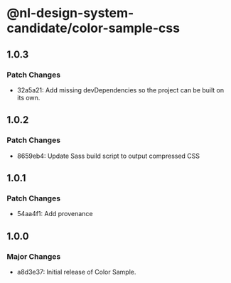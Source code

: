 # @nl-design-system-candidate/color-sample-css

## 1.0.3

### Patch Changes

- 32a5a21: Add missing devDependencies so the project can be built on its own.

## 1.0.2

### Patch Changes

- 8659eb4: Update Sass build script to output compressed CSS

## 1.0.1

### Patch Changes

- 54aa4f1: Add provenance

## 1.0.0

### Major Changes

- a8d3e37: Initial release of Color Sample.
